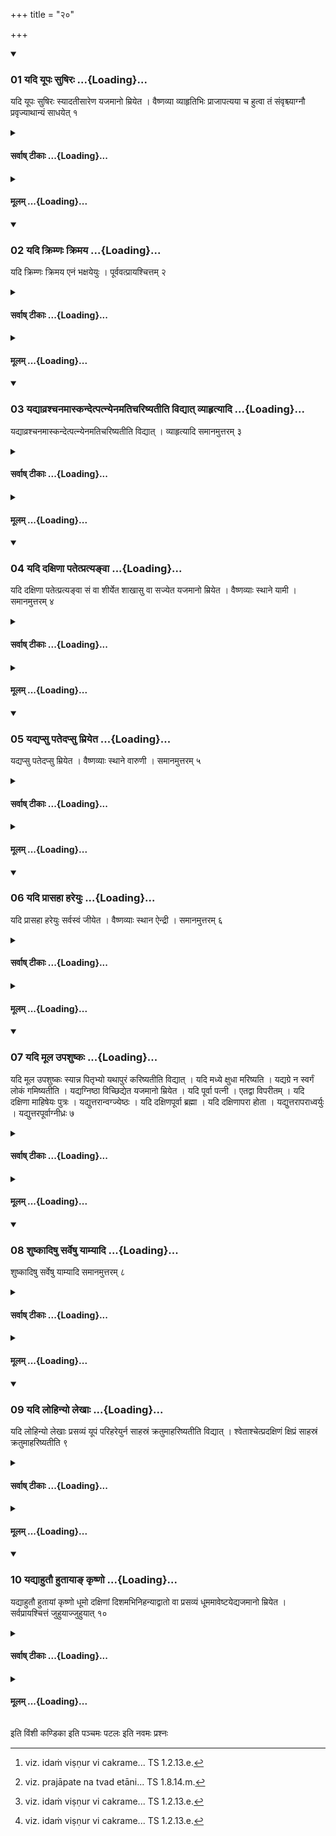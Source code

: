 +++
title = "२०"

+++

<div class="js_include" includetitle="true" newlevelforh1="3" unfilled url="/vedAH_yajuH/taittirIyam/sUtram/ApastambaH/shrautam/vishvAsa-prastutiH/09/20/01_yadi_yUpaH_suShiraH.md">
<details open><summary><h3>01 यदि यूपः सुषिरः ...{Loading}...</h3></summary>

यदि यूपः सुषिरः स्यादतीसारेण यजमानो म्रियेत । वैष्णव्या व्याहृतिभिः प्राजापत्यया च हुत्वा तं संवृश्च्याग्नौ प्रवृज्याथान्यं साधयेत् १
</details>
</div>
<div class="js_include collapsed" newlevelforh1="4" title="सर्वाष् टीकाः" unfilled url="/vedAH_yajuH/taittirIyam/sUtram/ApastambaH/shrautam/sarvASh_TIkAH/09/20/01_yadi_yUpaH_suShiraH.md">
<details><summary><h4>सर्वाष् टीकाः ...{Loading}...</h4></summary>
<details><summary>थिते</summary>

1. If the sacrificial post is hollow, the sacrificer will die on account of excessive purgation. (In this case), having offered libations of ghee with a verse addressed to Viṣṇu,[^1] with sacred utterances, and with a verse addressed to Prajāpati,[^2] then having cut that (post) into pieces, having burnt out those pieces in the (Āhavanīya)-fire, one should then prepare another (post).  

[^1]: viz. idaṁ viṣṇur vi cakrame... TS 1.2.13.e.  

[^2]: viz. prajāpate na tvad etāni... TS 1.8.14.m.
</details>
</details>
</div>
<div class="js_include collapsed" newlevelforh1="4" title="मूलम्" unfilled url="/vedAH_yajuH/taittirIyam/sUtram/ApastambaH/shrautam/mUlam/09/20/01_yadi_yUpaH_suShiraH.md">
<details><summary><h4>मूलम् ...{Loading}...</h4></summary>

यदि यूपः सुषिरः स्यादतीसारेण यजमानो म्रियेत । वैष्णव्या व्याहृतिभिः प्राजापत्यया च हुत्वा तं संवृश्च्याग्नौ प्रवृज्याथान्यं साधयेत् १
</details>
</div>
<div class="js_include" includetitle="true" newlevelforh1="3" unfilled url="/vedAH_yajuH/taittirIyam/sUtram/ApastambaH/shrautam/vishvAsa-prastutiH/09/20/02_yadi_krimNaH_krimaya.md">
<details open><summary><h3>02 यदि क्रिम्णः क्रिमय ...{Loading}...</h3></summary>

यदि क्रिम्णः क्रिमय एनं भक्षयेयुः । पूर्ववत्प्रायश्चित्तम् २
</details>
</div>
<div class="js_include collapsed" newlevelforh1="4" title="सर्वाष् टीकाः" unfilled url="/vedAH_yajuH/taittirIyam/sUtram/ApastambaH/shrautam/sarvASh_TIkAH/09/20/02_yadi_krimNaH_krimaya.md">
<details><summary><h4>सर्वाष् टीकाः ...{Loading}...</h4></summary>
<details><summary>थिते</summary>

2. If the post is hollowed by worms, if worms may eat it, then (there should be) an expiation as above.
</details>
</details>
</div>
<div class="js_include collapsed" newlevelforh1="4" title="मूलम्" unfilled url="/vedAH_yajuH/taittirIyam/sUtram/ApastambaH/shrautam/mUlam/09/20/02_yadi_krimNaH_krimaya.md">
<details><summary><h4>मूलम् ...{Loading}...</h4></summary>

यदि क्रिम्णः क्रिमय एनं भक्षयेयुः । पूर्ववत्प्रायश्चित्तम् २
</details>
</div>
<div class="js_include" includetitle="true" newlevelforh1="3" unfilled url="/vedAH_yajuH/taittirIyam/sUtram/ApastambaH/shrautam/vishvAsa-prastutiH/09/20/03_yadyAvrashchanamAskandetpatnyenamatichariShyatIti_vidyAt_vyAhRtyAdi.md">
<details open><summary><h3>03 यद्याव्रश्चनमास्कन्देत्पत्न्येनमतिचरिष्यतीति विद्यात् व्याहृत्यादि ...{Loading}...</h3></summary>

यद्याव्रश्चनमास्कन्देत्पत्न्येनमतिचरिष्यतीति विद्यात् । व्याहृत्यादि समानमुत्तरम् ३
</details>
</div>
<div class="js_include collapsed" newlevelforh1="4" title="सर्वाष् टीकाः" unfilled url="/vedAH_yajuH/taittirIyam/sUtram/ApastambaH/shrautam/sarvASh_TIkAH/09/20/03_yadyAvrashchanamAskandetpatnyenamatichariShyatIti_vidyAt_vyAhRtyAdi.md">
<details><summary><h4>सर्वाष् टीकाः ...{Loading}...</h4></summary>
<details><summary>थिते</summary>

3. If (the tree cut off for the sacrificial post) falls on its Very stump, one should know that the wife will transgress. Then one should perform the same expiation[^1] from the offering with the sacred utterances (Vyāhr̥tis) onwards.  

[^1]: See Sūtra 1.
</details>
</details>
</div>
<div class="js_include collapsed" newlevelforh1="4" title="मूलम्" unfilled url="/vedAH_yajuH/taittirIyam/sUtram/ApastambaH/shrautam/mUlam/09/20/03_yadyAvrashchanamAskandetpatnyenamatichariShyatIti_vidyAt_vyAhRtyAdi.md">
<details><summary><h4>मूलम् ...{Loading}...</h4></summary>

यद्याव्रश्चनमास्कन्देत्पत्न्येनमतिचरिष्यतीति विद्यात् । व्याहृत्यादि समानमुत्तरम् ३
</details>
</div>
<div class="js_include" includetitle="true" newlevelforh1="3" unfilled url="/vedAH_yajuH/taittirIyam/sUtram/ApastambaH/shrautam/vishvAsa-prastutiH/09/20/04_yadi_daxiNA_patetpratya~NvA.md">
<details open><summary><h3>04 यदि दक्षिणा पतेत्प्रत्यङ्वा ...{Loading}...</h3></summary>

यदि दक्षिणा पतेत्प्रत्यङ्वा सं वा शीर्येत शाखासु वा सज्येत यजमानो म्रियेत । वैष्णव्याः स्थाने यामी । समानमुत्तरम् ४
</details>
</div>
<div class="js_include collapsed" newlevelforh1="4" title="सर्वाष् टीकाः" unfilled url="/vedAH_yajuH/taittirIyam/sUtram/ApastambaH/shrautam/sarvASh_TIkAH/09/20/04_yadi_daxiNA_patetpratya~NvA.md">
<details><summary><h4>सर्वाष् टीकाः ...{Loading}...</h4></summary>
<details><summary>थिते</summary>

4. If (the tree cut off for the sacrificial post) falls to the south or to the west or it becomes shattered, or if it gets entangled in the branches (of another tree) the sacrificer will die. In that case one should employ a verse addressed to Yama instead of one to Viṣņu. The further ritual is the same (as described in the Sūtra 1).
</details>
</details>
</div>
<div class="js_include collapsed" newlevelforh1="4" title="मूलम्" unfilled url="/vedAH_yajuH/taittirIyam/sUtram/ApastambaH/shrautam/mUlam/09/20/04_yadi_daxiNA_patetpratya~NvA.md">
<details><summary><h4>मूलम् ...{Loading}...</h4></summary>

यदि दक्षिणा पतेत्प्रत्यङ्वा सं वा शीर्येत शाखासु वा सज्येत यजमानो म्रियेत । वैष्णव्याः स्थाने यामी । समानमुत्तरम् ४
</details>
</div>
<div class="js_include" includetitle="true" newlevelforh1="3" unfilled url="/vedAH_yajuH/taittirIyam/sUtram/ApastambaH/shrautam/vishvAsa-prastutiH/09/20/05_yadyapsu_patedapsu_mriyeta.md">
<details open><summary><h3>05 यद्यप्सु पतेदप्सु म्रियेत ...{Loading}...</h3></summary>

यद्यप्सु पतेदप्सु म्रियेत । वैष्णव्याः स्थाने वारुणी । समानमुत्तरम् ५
</details>
</div>
<div class="js_include collapsed" newlevelforh1="4" title="सर्वाष् टीकाः" unfilled url="/vedAH_yajuH/taittirIyam/sUtram/ApastambaH/shrautam/sarvASh_TIkAH/09/20/05_yadyapsu_patedapsu_mriyeta.md">
<details><summary><h4>सर्वाष् टीकाः ...{Loading}...</h4></summary>
<details><summary>थिते</summary>

5. If the tree (cut off for the sacrificial post) falls into water, the sacrificer will die in water. In that case one should employ a verse addressed to Varuņa (instead of one to Viṣṇu). The further ritual is same (as described in the Sūtra 1).
</details>
</details>
</div>
<div class="js_include collapsed" newlevelforh1="4" title="मूलम्" unfilled url="/vedAH_yajuH/taittirIyam/sUtram/ApastambaH/shrautam/mUlam/09/20/05_yadyapsu_patedapsu_mriyeta.md">
<details><summary><h4>मूलम् ...{Loading}...</h4></summary>

यद्यप्सु पतेदप्सु म्रियेत । वैष्णव्याः स्थाने वारुणी । समानमुत्तरम् ५
</details>
</div>
<div class="js_include" includetitle="true" newlevelforh1="3" unfilled url="/vedAH_yajuH/taittirIyam/sUtram/ApastambaH/shrautam/vishvAsa-prastutiH/09/20/06_yadi_prAsahA_hareyuH.md">
<details open><summary><h3>06 यदि प्रासहा हरेयुः ...{Loading}...</h3></summary>

यदि प्रासहा हरेयुः सर्वस्वं जीयेत । वैष्णव्याः स्थान ऐन्द्री । समानमुत्तरम् ६
</details>
</div>
<div class="js_include collapsed" newlevelforh1="4" title="सर्वाष् टीकाः" unfilled url="/vedAH_yajuH/taittirIyam/sUtram/ApastambaH/shrautam/sarvASh_TIkAH/09/20/06_yadi_prAsahA_hareyuH.md">
<details><summary><h4>सर्वाष् टीकाः ...{Loading}...</h4></summary>
<details><summary>थिते</summary>

6. If (the sacrificial post) is forcefully carried off, (the sacrificer) will lose all his possession. In that case one should employ a verse addressed to Indra instead of one to Viṣṇu. The further ritual is the same as (described in the Sūtra 1).
</details>
</details>
</div>
<div class="js_include collapsed" newlevelforh1="4" title="मूलम्" unfilled url="/vedAH_yajuH/taittirIyam/sUtram/ApastambaH/shrautam/mUlam/09/20/06_yadi_prAsahA_hareyuH.md">
<details><summary><h4>मूलम् ...{Loading}...</h4></summary>

यदि प्रासहा हरेयुः सर्वस्वं जीयेत । वैष्णव्याः स्थान ऐन्द्री । समानमुत्तरम् ६
</details>
</div>
<div class="js_include" includetitle="true" newlevelforh1="3" unfilled url="/vedAH_yajuH/taittirIyam/sUtram/ApastambaH/shrautam/vishvAsa-prastutiH/09/20/07_yadi_mUla_upashuShkaH.md">
<details open><summary><h3>07 यदि मूल उपशुष्कः ...{Loading}...</h3></summary>

यदि मूल उपशुष्कः स्यान्न पितृभ्यो यथापुरं करिष्यतीति विद्यात् । यदि मध्ये क्षुधा मरिष्यति । यद्यग्रे न स्वर्गं लोकं गमिष्यतीति । यद्यग्निष्ठा विच्छिद्येत यजमानो म्रियेत । यदि पूर्वा पत्नी । एतद्वा विपरीतम् । यदि दक्षिणा माहिषेयः पुत्रः । यद्युत्तरान्वग्ज्येष्ठः । यदि दक्षिणपूर्वा ब्रह्मा । यदि दक्षिणापरा होता । यद्युत्तरापराध्वर्युः । यद्युत्तरपूर्वाग्नीध्रः ७
</details>
</div>
<div class="js_include collapsed" newlevelforh1="4" title="सर्वाष् टीकाः" unfilled url="/vedAH_yajuH/taittirIyam/sUtram/ApastambaH/shrautam/sarvASh_TIkAH/09/20/07_yadi_mUla_upashuShkaH.md">
<details><summary><h4>सर्वाष् टीकाः ...{Loading}...</h4></summary>
<details><summary>थिते</summary>

7. If the tree cut off for the sacrificial post is dried at the root, one should know that the sacrificer will not perform the ritual for ancestors as earlier (because of the loss of money); if (it is dried out) in the middle, he will die on account of hunger; (if it is dried out) in the top part he will not go to the heaven; if the edge facing the fire (i.e. western side of the sacrificial post) is cut, the sacrificer will die; if the eastern edge (is cut) the wife of the sacrificer (will die); or this is reverse; if the southern edge (is cut) the son of the first wife (will die); if the northern edge (is cut) the second eldest son (will die); if the south-eastern edge (is cut) the Brahman (will die); if the south-western (edge is cut) the Hotr̥ (will die); if the north-eastern edge (is cut) the Adhvaryu (will die); if the north-eastern edge (is cut) the Āgnīdhra (will die).
</details>
</details>
</div>
<div class="js_include collapsed" newlevelforh1="4" title="मूलम्" unfilled url="/vedAH_yajuH/taittirIyam/sUtram/ApastambaH/shrautam/mUlam/09/20/07_yadi_mUla_upashuShkaH.md">
<details><summary><h4>मूलम् ...{Loading}...</h4></summary>

यदि मूल उपशुष्कः स्यान्न पितृभ्यो यथापुरं करिष्यतीति विद्यात् । यदि मध्ये क्षुधा मरिष्यति । यद्यग्रे न स्वर्गं लोकं गमिष्यतीति । यद्यग्निष्ठा विच्छिद्येत यजमानो म्रियेत । यदि पूर्वा पत्नी । एतद्वा विपरीतम् । यदि दक्षिणा माहिषेयः पुत्रः । यद्युत्तरान्वग्ज्येष्ठः । यदि दक्षिणपूर्वा ब्रह्मा । यदि दक्षिणापरा होता । यद्युत्तरापराध्वर्युः । यद्युत्तरपूर्वाग्नीध्रः ७
</details>
</div>
<div class="js_include" includetitle="true" newlevelforh1="3" unfilled url="/vedAH_yajuH/taittirIyam/sUtram/ApastambaH/shrautam/vishvAsa-prastutiH/09/20/08_shuShkAdiShu_sarveShu_yAmyAdi.md">
<details open><summary><h3>08 शुष्कादिषु सर्वेषु याम्यादि ...{Loading}...</h3></summary>

शुष्कादिषु सर्वेषु याम्यादि समानमुत्तरम् ८
</details>
</div>
<div class="js_include collapsed" newlevelforh1="4" title="सर्वाष् टीकाः" unfilled url="/vedAH_yajuH/taittirIyam/sUtram/ApastambaH/shrautam/sarvASh_TIkAH/09/20/08_shuShkAdiShu_sarveShu_yAmyAdi.md">
<details><summary><h4>सर्वाष् टीकाः ...{Loading}...</h4></summary>
<details><summary>थिते</summary>

8. In all these cases like dried etc. the ritual beginning with the use of the verse addressed to Yama etc. is the same (as described in Sūtra 4 and Sūtra 1).
</details>
</details>
</div>
<div class="js_include collapsed" newlevelforh1="4" title="मूलम्" unfilled url="/vedAH_yajuH/taittirIyam/sUtram/ApastambaH/shrautam/mUlam/09/20/08_shuShkAdiShu_sarveShu_yAmyAdi.md">
<details><summary><h4>मूलम् ...{Loading}...</h4></summary>

शुष्कादिषु सर्वेषु याम्यादि समानमुत्तरम् ८
</details>
</div>
<div class="js_include" includetitle="true" newlevelforh1="3" unfilled url="/vedAH_yajuH/taittirIyam/sUtram/ApastambaH/shrautam/vishvAsa-prastutiH/09/20/09_yadi_lohinyo_lekhAH.md">
<details open><summary><h3>09 यदि लोहिन्यो लेखाः ...{Loading}...</h3></summary>

यदि लोहिन्यो लेखाः प्रसव्यं यूपं परिहरेयुर्न साहस्रं क्रतुमाहरिष्यतीति विद्यात् । श्वेताश्चेत्प्रदक्षिणं क्षिप्रं साहस्रं क्रतुमाहरिष्यतीति ९
</details>
</div>
<div class="js_include collapsed" newlevelforh1="4" title="सर्वाष् टीकाः" unfilled url="/vedAH_yajuH/taittirIyam/sUtram/ApastambaH/shrautam/sarvASh_TIkAH/09/20/09_yadi_lohinyo_lekhAH.md">
<details><summary><h4>सर्वाष् टीकाः ...{Loading}...</h4></summary>
<details><summary>थिते</summary>

9. If there are red lines (on the stump of the tree) from right to left one should know that the sacrificer will not perform a sacrifice with one thousand cows as sacrificial gifts; if there are white lines (running on the stump of the tree) from left to right, (one should know that) soon the sacrificer will perform a sacrifice with one thousand cows as sacrificial gifts.
</details>
</details>
</div>
<div class="js_include collapsed" newlevelforh1="4" title="मूलम्" unfilled url="/vedAH_yajuH/taittirIyam/sUtram/ApastambaH/shrautam/mUlam/09/20/09_yadi_lohinyo_lekhAH.md">
<details><summary><h4>मूलम् ...{Loading}...</h4></summary>

यदि लोहिन्यो लेखाः प्रसव्यं यूपं परिहरेयुर्न साहस्रं क्रतुमाहरिष्यतीति विद्यात् । श्वेताश्चेत्प्रदक्षिणं क्षिप्रं साहस्रं क्रतुमाहरिष्यतीति ९
</details>
</div>
<div class="js_include" includetitle="true" newlevelforh1="3" unfilled url="/vedAH_yajuH/taittirIyam/sUtram/ApastambaH/shrautam/vishvAsa-prastutiH/09/20/10_yadyAhutau_hutAyA~N_kRShNo.md">
<details open><summary><h3>10 यद्याहुतौ हुतायाङ् कृष्णो ...{Loading}...</h3></summary>

यद्याहुतौ हुतायां कृष्णो धूमो दक्षिणां दिशमभिनिहन्याद्वातो वा प्रसव्यं धूममावेष्टयेद्यजमानो म्रियेत । सर्वप्रायश्चित्तं जुहुयाज्जुहुयात् १०
</details>
</div>
<div class="js_include collapsed" newlevelforh1="4" title="सर्वाष् टीकाः" unfilled url="/vedAH_yajuH/taittirIyam/sUtram/ApastambaH/shrautam/sarvASh_TIkAH/09/20/10_yadyAhutau_hutAyA~N_kRShNo.md">
<details><summary><h4>सर्वाष् टीकाः ...{Loading}...</h4></summary>
<details><summary>थिते</summary>

10. After a libation is offered, if black smoke will strike the southern direction or if wind will envelope the smoke from right to the left, the sacrificer will die. In that case one should offer the all-expiation-libation.[^1]  

[^1]: For this see IX.1.11.
</details>
</details>
</div>
<div class="js_include collapsed" newlevelforh1="4" title="मूलम्" unfilled url="/vedAH_yajuH/taittirIyam/sUtram/ApastambaH/shrautam/mUlam/09/20/10_yadyAhutau_hutAyA~N_kRShNo.md">
<details><summary><h4>मूलम् ...{Loading}...</h4></summary>

यद्याहुतौ हुतायां कृष्णो धूमो दक्षिणां दिशमभिनिहन्याद्वातो वा प्रसव्यं धूममावेष्टयेद्यजमानो म्रियेत । सर्वप्रायश्चित्तं जुहुयाज्जुहुयात् १०
</details>
</div>

  
इति विंशी कण्डिका 
इति पञ्चमः पटलः 
इति नवमः प्रश्नः 